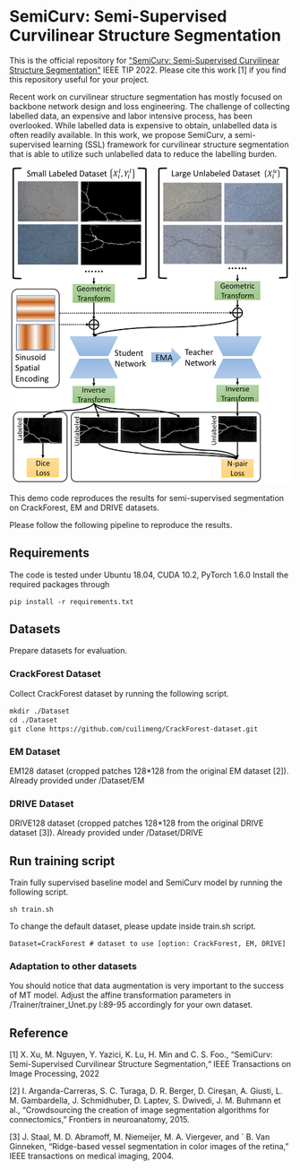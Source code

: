 # SemiCurv: Semi-Supervised Curvilinear Structure Segmentation

This is the official repository for <a href="">"SemiCurv: Semi-Supervised Curvilinear Structure Segmentation"</a> IEEE TIP 2022. Please cite this work [1] if you find this repository useful for your project.

Recent work on curvilinear structure segmentation has mostly focused on backbone network design and loss engineering. The challenge of collecting labelled data, an expensive and labor intensive process, has been overlooked. While labelled data is expensive to obtain, unlabelled data is often readily available. In this work, we propose SemiCurv, a semi-supervised learning (SSL) framework for curvilinear structure segmentation that is able to utilize such unlabelled data to reduce the labelling burden.

![](Image/framework.png)

This demo code reproduces the results for semi-supervised segmentation on CrackForest, EM and DRIVE datasets.

Please follow the following pipeline to reproduce the results.

## Requirements

The code is tested under Ubuntu 18.04, CUDA 10.2, PyTorch 1.6.0
Install the required packages through

```
pip install -r requirements.txt
```

## Datasets

Prepare datasets for evaluation.

### CrackForest Dataset

Collect CrackForest dataset by running the following script.

```
mkdir ./Dataset
cd ./Dataset
git clone https://github.com/cuilimeng/CrackForest-dataset.git
```

### EM Dataset

EM128 dataset (cropped patches 128*128 from the original EM dataset [2]). Already provided under /Dataset/EM

### DRIVE Dataset

DRIVE128 dataset (cropped patches 128*128 from the original DRIVE dataset [3]). Already provided under /Dataset/DRIVE

## Run training script

Train fully supervised baseline model and SemiCurv model by running the following script.

```
sh train.sh
```

To change the default dataset, please update inside train.sh script.

```commandline
Dataset=CrackForest # dataset to use [option: CrackForest, EM, DRIVE]
```

### Adaptation to other datasets
You should notice that data augmentation is very important to the success of MT model.
Adjust the affine transformation parameters in /Trainer/trainer_Unet.py l:89-95 accordingly for your own dataset.

## Reference
[1] X. Xu, M. Nguyen, Y. Yazici, K. Lu, H. Min and C. S. Foo., “SemiCurv: Semi-Supervised Curvilinear Structure
Segmentation,“ IEEE Transactions on Image Processing, 2022

[2] I. Arganda-Carreras, S. C. Turaga, D. R. Berger, D. Cireşan, A. Giusti,
L. M. Gambardella, J. Schmidhuber, D. Laptev, S. Dwivedi, J. M.
Buhmann et al., “Crowdsourcing the creation of image segmentation
algorithms for connectomics,” Frontiers in neuroanatomy, 2015.

[3] J. Staal, M. D. Abramoff, M. Niemeijer, M. A. Viergever, and `
B. Van Ginneken, “Ridge-based vessel segmentation in color images
of the retina,” IEEE transactions on medical imaging, 2004.
